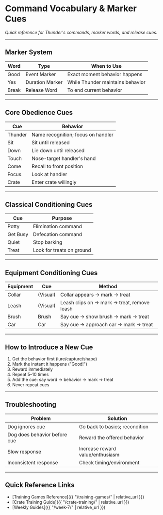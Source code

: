 # Command Vocabulary & Marker Cues
*Quick reference for Thunder's commands, marker words, and release cues.*

---

## Marker System

| Word | Type | When to Use |
|------|------|-------------|
| Good | Event Marker | Exact moment behavior happens |
| Yes | Duration Marker | While Thunder maintains behavior |
| Break | Release Word | To end current behavior |

---

## Core Obedience Cues
| Cue | Behavior |
|-----|----------|
| Thunder | Name recognition; focus on handler |
| Sit | Sit until released |
| Down | Lie down until released |
| Touch | Nose-target handler's hand |
| Come | Recall to front position |
| Focus | Look at handler |
| Crate | Enter crate willingly |

---

## Classical Conditioning Cues
| Cue | Purpose |
|-----|---------|
| Potty | Elimination command |
| Get Busy | Defecation command |
| Quiet | Stop barking |
| Treat | Look for treats on ground |

---

## Equipment Conditioning Cues
| Equipment | Cue | Method |
|-----------|-----|--------|
| Collar | (Visual) | Collar appears → mark → treat |
| Leash | (Visual) | Leash clips on → mark → treat, remove leash |
| Brush | Brush | Say cue → show brush → mark → treat |
| Car | Car | Say cue → approach car → mark → treat |

---

## How to Introduce a New Cue
1. Get the behavior first (lure/capture/shape)
2. Mark the instant it happens ("Good!")
3. Reward immediately
4. Repeat 5–10 times
5. Add the cue: say word → behavior → mark → treat
6. Never repeat cues

---

## Troubleshooting
| Problem | Solution |
|---------|----------|
| Dog ignores cue | Go back to basics; recondition |
| Dog does behavior before cue | Reward the offered behavior |
| Slow response | Increase reward value/enthusiasm |
| Inconsistent response | Check timing/environment |

---

## Quick Reference Links
- [Training Games Reference]({{ "/training-games/" | relative_url }})
- [Crate Training Guide]({{ "/crate-training/" | relative_url }})
- [Weekly Guides]({{ "/week-7/" | relative_url }})